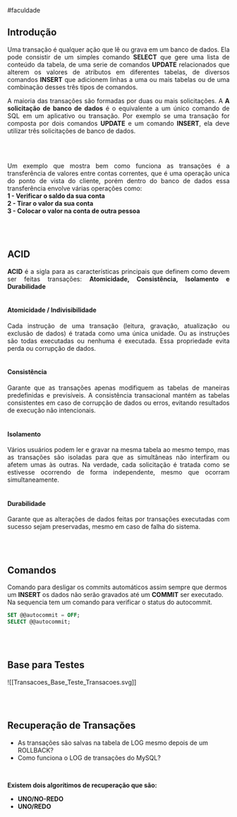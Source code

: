 #faculdade 

## Introdução 

<div style="text-align: Justify">Uma transação é qualquer ação que lê ou grava em um banco de dados. Ela pode consistir de um simples comando <strong>SELECT</strong> que gere uma lista de conteúdo da tabela, de uma serie de comandos <strong>UPDATE</strong> relacionados que alterem os valores de atributos em diferentes tabelas, de diversos comandos <strong>INSERT</strong> que adicionem linhas a uma ou mais tabelas ou de uma combinação desses três tipos de comandos.

<br>

A maioria das transações são formadas por duas ou mais solicitações. A <strong>A solicitação de banco de dados</strong> é o equivalente a um único comando de SQL em um aplicativo ou transação. Por exemplo se uma transação for composta por dois comandos <strong>UPDATE</strong> e um comando <strong>INSERT</strong>, ela deve utilizar três solicitações de banco de dados. 

</div>


<br><br>

<div style="text-align: Justify">Um exemplo que mostra bem como funciona as transações é a transferência de valores entre contas correntes, que é uma operação unica do ponto de vista do cliente, porém dentro do banco de dados essa transferência envolve várias operações como: 

<br>
<strong>1 - Verificar o saldo da sua conta</strong>
<br>
<strong>2 - Tirar o valor da sua conta</strong>
<br>
<strong>3 - Colocar o valor na conta de outra pessoa</strong>
</div>

<br><br>

## ACID 

<div style="text-align: Justify"><strong>ACID</strong> é a sigla para as características principais que definem como devem ser feitas transações: <strong>Atomicidade, Consistência, Isolamento e Durabilidade</strong></div>


<br>

#### Atomicidade / Indivisibilidade

<div style="text-align: Justify">Cada instrução de uma transação (leitura, gravação, atualização ou exclusão de dados) é tratada como uma única unidade. Ou as instruções são todas executadas ou nenhuma é executada. Essa propriedade evita perda ou corrupção de dados.</div>

<br>

#### Consistência

<div style="text-align: Justify">Garante que as transações apenas modifiquem as tabelas de maneiras predefinidas e previsíveis. A consistência transacional mantém as tabelas consistentes em caso de corrupção de dados ou erros, evitando resultados de execução não intencionais.</div>

<br>

#### Isolamento

<div style="text-align: Justify">Vários usuários podem ler e gravar na mesma tabela ao mesmo tempo, mas as transações são isoladas para que as simultâneas não interfiram ou afetem umas às outras. Na verdade, cada solicitação é tratada como se estivesse ocorrendo de forma independente, mesmo que ocorram simultaneamente.</div>

<br>

#### Durabilidade

<div style="text-align: Justify">Garante que as alterações de dados feitas por transações executadas com sucesso sejam preservadas, mesmo em caso de falha do sistema.</div>


<br><br>

## Comandos 

Comando para desligar os commits automáticos assim sempre que dermos um <strong>INSERT</strong> os dados não serão gravados até um <strong>COMMIT</strong> ser executado. Na sequencia tem um comando para verificar o status do autocommit. 

```sql
SET @@autocommit = OFF;
SELECT @@autocommit;
```


<br><br>

## Base para Testes

![[Transacoes_Base_Teste_Transacoes.svg]]

<br><br>

## Recuperação de Transações

- As transações são salvas na tabela de LOG mesmo depois de um ROLLBACK?
- Como funciona o LOG de transações do MySQL?

<br>

**Existem dois algorítimos de recuperação que são:**
- **UNO/NO-REDO**
- **UNO/REDO**


